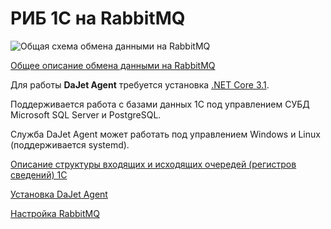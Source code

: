 # РИБ 1С на RabbitMQ

![Общая схема обмена данными на RabbitMQ](https://github.com/zhichkin/dajet-agent/blob/main/doc/%D0%A1%D1%85%D0%B5%D0%BC%D0%B0%20%D0%BE%D0%B1%D0%BC%D0%B5%D0%BD%D0%B0%20%D0%B4%D0%B0%D0%BD%D0%BD%D1%8B%D0%BC%D0%B8%20RabbitMQ.png)

[Общее описание обмена данными на RabbitMQ](https://github.com/zhichkin/dajet-agent/blob/main/doc/%D0%9E%D0%BF%D0%B8%D1%81%D0%B0%D0%BD%D0%B8%D0%B5%20%D0%BE%D0%B1%D0%BC%D0%B5%D0%BD%D0%B0%20%D0%B4%D0%B0%D0%BD%D0%BD%D1%8B%D0%BC%D0%B8%20RabbitMQ.pdf)

Для работы **DaJet Agent** требуется установка [.NET Core 3.1](https://dotnet.microsoft.com/download).

Поддерживается работа с базами данных 1С под управлением СУБД Microsoft SQL Server и PostgreSQL.

Служба DaJet Agent может работать под управлением Windows и Linux (поддерживается systemd).

[Описание структуры входящих и исходящих очередей (регистров сведений) 1С](https://github.com/zhichkin/dajet-agent/blob/main/doc/1c-schema/README.md)

[Установка DaJet Agent](https://github.com/zhichkin/dajet-agent/blob/main/doc/dajet-install/README.md)

[Настройка RabbitMQ](https://github.com/zhichkin/dajet-agent/blob/main/doc/rabbitmq-setup/README.md)

